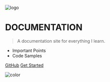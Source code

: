 <!-- _coverpage.md -->

![logo](_media/icon.svg)

# DOCUMENTATION

> A documentation site for everything I learn.
- Important Points
- Code Samples

[GitHub](https://github.com/sa-kota/Learner/)
[Get Started](/home)


<!-- background image -->
<!-- ![](_media/bg.png) -->

<!-- background color -->
![color](#add8e6)

